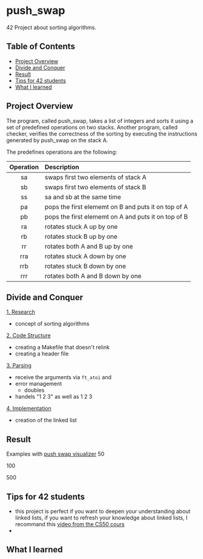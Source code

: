 # push_swap
42 Project about sorting algorithms. 

## Table of Contents

* [Project Overview](#project-overview)
* [Divide and Conquer](#divide-and-conquer)
* [Result](#result)
* [Tips for 42 students](#tips-for-42-students)
* [What I learned](#what-i-learned)


## Project Overview
The program, called push_swap, takes a list of integers and sorts it using a set of predefined operations on two stacks. Another program, called checker, verifies the correctness of the sorting by executing the instructions generated by push_swap on the stack A.

The predefines operations are the following: 

| Operation     | Description                                          |
|     :---:     | :---         |   
|      sa       | swaps first two elements of stack A                  |
|      sb       | swaps first two elements of stack B                  |
|      ss       | sa and sb at the same time                           |
|      pa       | pops the first elememt on B and puts it on top of A  |
|      pb       | pops the first elememt on A and puts it on top of B  |
|      ra       | rotates stuck A up by one                            |
|      rb       | rotates stuck B up by one                            |
|      rr       | rotates both A and B up by one                       |
|      rra      | rotates stuck A down by one                          |
|      rrb      | rotates stuck B down by one                          |
|      rrr      | rotates both A and B down by one                     |

## Divide and Conquer 

<ins>1. Research</ins>
*   concept of sorting algorithms

<ins>2. Code Structure</ins>
*   creating a Makefile that doesn't relink
*   creating a header file 

<ins>3. Parsing</ins>
*   receive the arguments via ``ft_atoi`` and 
*   error management
     *  doubles
*   handels "1 2 3" as well as 1 2 3 


<ins>4. Implementation</ins>
*   creation of the linked list


## Result 

Examples with [push swap visualizer](https://github.com/o-reo/push_swap_visualizer) 
50 

100

500 


## Tips for 42 students 
*   this project is perfect if you want to deepen your understanding about linked lists, if you want to refresh your knowledge about linked lists, I recommand this [video from the CS50 cours](https://www.youtube.com/watch?v=2T-A_GFuoTo)
*   


## What I learned 

